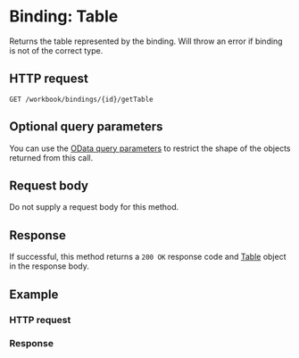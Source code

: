 # Binding: Table

Returns the table represented by the binding. Will throw an error if binding is not of the correct type.
## HTTP request
```http
GET /workbook/bindings/{id}/getTable
```
## Optional query parameters
You can use the [OData query parameters](odata-optional-query-parameters.md) to restrict the shape of the objects returned from this call.

## Request body
Do not supply a request body for this method.


## Response
If successful, this method returns a `200 OK` response code and [Table](../resources/table.md) object in the response body.
## Example
### HTTP request
### Response
